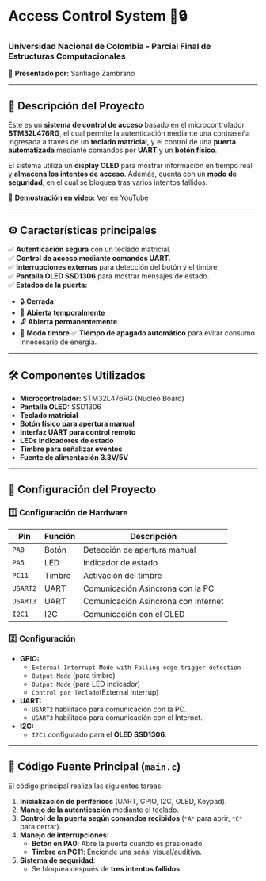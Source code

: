 # Access Control System 🚪🔒
### **Universidad Nacional de Colombia - Parcial Final de Estructuras Computacionales**
📌 **Presentado por:** Santiago Zambrano

---

## 📌 **Descripción del Proyecto**
Este es un **sistema de control de acceso** basado en el microcontrolador **STM32L476RG**, el cual permite la autenticación mediante una contraseña ingresada a través de un **teclado matricial**, y el control de una **puerta automatizada** mediante comandos por **UART** y un **botón físico**. 

El sistema utiliza un **display OLED** para mostrar información en tiempo real y **almacena los intentos de acceso**. Además, cuenta con un **modo de seguridad**, en el cual se bloquea tras varios intentos fallidos.

🎥 **Demostración en video:** [Ver en YouTube](https://youtu.be/DNegv7Jh04g)

---

## ⚙️ **Características principales**
✅ **Autenticación segura** con un teclado matricial.  
✅ **Control de acceso mediante comandos UART.**  
✅ **Interrupciones externas** para detección del botón y el timbre.  
✅ **Pantalla OLED SSD1306** para mostrar mensajes de estado.  
✅ **Estados de la puerta:**
   - 🔒 **Cerrada**
   - 🚪 **Abierta temporalmente**
   - 🔓 **Abierta permanentemente**
   - 🔔 **Modo timbre**
✅ **Tiempo de apagado automático** para evitar consumo innecesario de energía.  

---

## 🛠 **Componentes Utilizados**
- **Microcontrolador:** STM32L476RG (Nucleo Board)
- **Pantalla OLED:** SSD1306
- **Teclado matricial**
- **Botón físico para apertura manual**
- **Interfaz UART para control remoto**
- **LEDs indicadores de estado**
- **Timbre para señalizar eventos**
- **Fuente de alimentación 3.3V/5V**

---

## 🔧 **Configuración del Proyecto**
### **1️⃣ Configuración de Hardware**
| **Pin**  | **Función** | **Descripción** |
|----------|------------|----------------|
| `PA0`   | Botón      | Detección de apertura manual |
| `PA5`   | LED        | Indicador de estado |
| `PC11`  | Timbre     | Activación del timbre |
| `USART2` | UART       | Comunicación Asincrona con la PC |
| `USART3` | UART       | Comunicación Asincrona con Internet |
| `I2C1`  | I2C        | Comunicación con el OLED |

### **2️⃣ Configuración**
- **GPIO:**
  - `External Interrupt Mode with Falling edge trigger detection`
  - `Output Mode` (para timbre)
  - `Output Mode` (para LED indicador)
  - `Control por Teclado`(External Interrup)
- **UART:**
  - `USART2` habilitado para comunicación con la PC.
  - `USART3` habilitado para comunicación con el Internet.
- **I2C:**
  - `I2C1` configurado para el **OLED SSD1306**.

---

## 📜 **Código Fuente Principal (`main.c`)**
El código principal realiza las siguientes tareas:
1. **Inicialización de periféricos** (UART, GPIO, I2C, OLED, Keypad).
2. **Manejo de la autenticación** mediante el teclado.
3. **Control de la puerta según comandos recibidos** (`*A*` para abrir, `*C*` para cerrar).
4. **Manejo de interrupciones**:
   - **Botón en PA0**: Abre la puerta cuando es presionado.
   - **Timbre en PC11**: Enciende una señal visual/auditiva.
5. **Sistema de seguridad**:
   - Se bloquea después de **tres intentos fallidos**.


